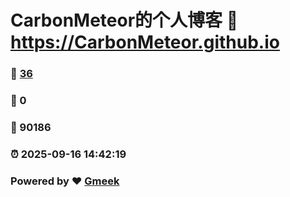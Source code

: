 # CarbonMeteor的个人博客 :link: https://CarbonMeteor.github.io 
### :page_facing_up: [36](https://CarbonMeteor.github.io/tag.html) 
### :speech_balloon: 0 
### :hibiscus: 90186 
### :alarm_clock: 2025-09-16 14:42:19 
### Powered by :heart: [Gmeek](https://github.com/Meekdai/Gmeek)
